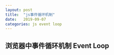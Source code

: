 ```yaml
---
layout: post
title:  "js事件循环机制"
date:   2019-09-07
categories: js event loop
---
```


## 浏览器中事件循环机制 Event Loop
